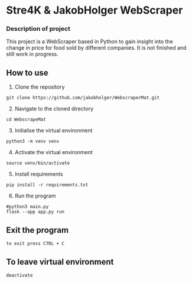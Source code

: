 Stre4K & JakobHolger WebScraper
==============================

### Description of project
This project is a WebScraper based in Python to gain insight into the change in price for food sold by different companies. It is not finished and still work in progress.

## How to use

1. Clone the repository
```
git clone https://github.com/jakobholger/WebscraperMat.git
```
2. Navigate to the cloned directory
```
cd WebscrapeMat
```
3. Initialise the virtual environment
```
python3 -m venv venv
```
4. Activate the virtual environment
```
source venv/bin/activate
```
5. Install requirements
```
pip install -r requirements.txt
```
6. Run the program
```
#python3 main.py
flask --app app.py run
```

## Exit the program
```
to exit press CTRL + C
```

## To leave virtual environment
```
deactivate
```
